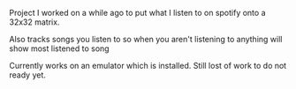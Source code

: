 Project I worked on a while ago to put what I listen to on spotify onto a 32x32 matrix.

Also tracks songs you listen to so when you aren't listening to anything will show most listened to song


Currently works on an emulator which is installed. Still lost of work to do not ready yet.
